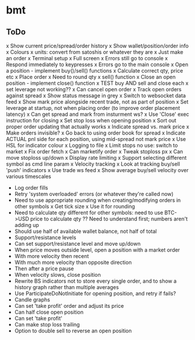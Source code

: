 # bmt

## ToDo
x Show current price/spread/order history
x Show wallet/position/order info
x Colours
x units: convert from satoshis or whatever they are
x Just make an order
x Terminal setup
 x Full screen
 x Errors still go to console
 x Respond immediately to keypresses
x Errors go to the main console
x Open a position - implement buy()/sell() functions
 x Calculate correct qty, price etc
 x Place order
  x Need to round qty
x sell() function
x Close an open position - implement close() function
x TEST buy AND sell and close each
x set leverage not working??
x Can cancel open order
x Track open orders against spread
x Show status message in grey
x Switch to websocket data feed
x Show mark price alongside recent trade, not as part of position
x Set leverage at startup, not when placing order (to improve order placement latency)
x Can get spread and mark from insturment ws?
x Use 'Close' exec instruction for closing
x Set stop loss when opening position
x Sort out proper order updating that actually works
x Indicate spread vs. mark price
x Make orders invisible?
x Go back to using order book for spread
x Indicate ACTUAL pnl side for each position, using mid-spread not mark price
x Use HSL for indicator colour
x Logging to file
x Limit stops no use: switch to market
x Fix order fetch
x Can marketify order
x Tweak stoploss px
x Can move stoploss up/down
x Display rate limiting
x Support selecting different symbol as cmd line param
x Velocity tracking
x Look at tracking buy/sell 'push' indicators
 x Use trade ws feed
 x Show average buy/sell velocity over various timescales
* Log order fills
* Retry 'system overloaded' errors (or whatever they're called now)
* Need to use appropriate rounding when creating/modifying orders in other symbols
 x Get tick size
 x Use it for rounding
 * Need to calculate qty different for other symbols: need to use BTC->USD price to calculate qty
  ?? Need to understand first; numbers aren't adding up
 * Should use half of available wallet balance, not half of total
* Support/resistance levels
 * Can set support/resistance level and move up/down
 * When price moves outside level, open a position with a market order
  * With more velocity then recent
  * With much more velocity than opposite direction
  * Then after a price pause
 * When velocity slows, close position
* Rewrite BS indicators not to store every single order, and to show a history graph rather than multiple averages
* Use ParticipateDoNotInitiate for opening position, and retry if fails?
* Candle graphs
* Can set 'take profit' order and adjust its price
* Can half close open position
* Can set 'take profit'
* Can make stop loss trailing
* Option to double sell to reverse an open position
